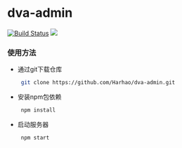 # dva-admin
[![Build Status](https://travis-ci.com/Harhao/dva-admin.svg?branch=master)](https://travis-ci.com/Harhao/dva-admin)
[![](https://img.shields.io/badge/License-MIT-brightgreen)](https://img.shields.io/badge/License-MIT-brightgreen)


### 使用方法

- 通过git下载仓库
    ```bash
     git clone https://github.com/Harhao/dva-admin.git
	```

- 安装npm包依赖
	```bash
	 npm install
	```
- 启动服务器
	```bash
	 npm start
	```
